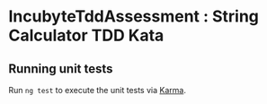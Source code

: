 # IncubyteTddAssessment : String Calculator TDD Kata

## Running unit tests

Run `ng test` to execute the unit tests via [Karma](https://karma-runner.github.io).
